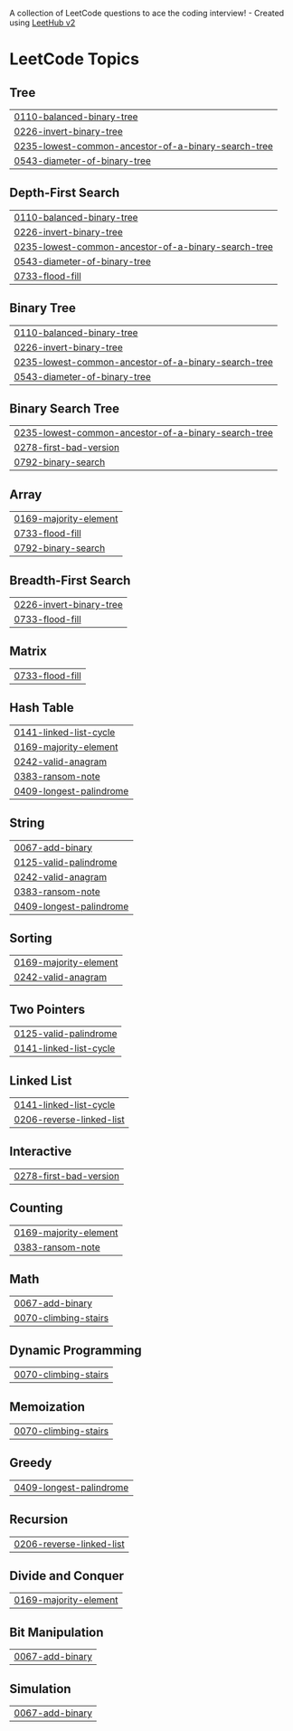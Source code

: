 A collection of LeetCode questions to ace the coding interview! - Created using [LeetHub v2](https://github.com/arunbhardwaj/LeetHub-2.0)
<!---LeetCode Topics Start-->
# LeetCode Topics
## Tree
|  |
| ------- |
| [0110-balanced-binary-tree](https://github.com/Meet57/LeetCode/tree/master/0110-balanced-binary-tree) |
| [0226-invert-binary-tree](https://github.com/Meet57/LeetCode/tree/master/0226-invert-binary-tree) |
| [0235-lowest-common-ancestor-of-a-binary-search-tree](https://github.com/Meet57/LeetCode/tree/master/0235-lowest-common-ancestor-of-a-binary-search-tree) |
| [0543-diameter-of-binary-tree](https://github.com/Meet57/LeetCode/tree/master/0543-diameter-of-binary-tree) |
## Depth-First Search
|  |
| ------- |
| [0110-balanced-binary-tree](https://github.com/Meet57/LeetCode/tree/master/0110-balanced-binary-tree) |
| [0226-invert-binary-tree](https://github.com/Meet57/LeetCode/tree/master/0226-invert-binary-tree) |
| [0235-lowest-common-ancestor-of-a-binary-search-tree](https://github.com/Meet57/LeetCode/tree/master/0235-lowest-common-ancestor-of-a-binary-search-tree) |
| [0543-diameter-of-binary-tree](https://github.com/Meet57/LeetCode/tree/master/0543-diameter-of-binary-tree) |
| [0733-flood-fill](https://github.com/Meet57/LeetCode/tree/master/0733-flood-fill) |
## Binary Tree
|  |
| ------- |
| [0110-balanced-binary-tree](https://github.com/Meet57/LeetCode/tree/master/0110-balanced-binary-tree) |
| [0226-invert-binary-tree](https://github.com/Meet57/LeetCode/tree/master/0226-invert-binary-tree) |
| [0235-lowest-common-ancestor-of-a-binary-search-tree](https://github.com/Meet57/LeetCode/tree/master/0235-lowest-common-ancestor-of-a-binary-search-tree) |
| [0543-diameter-of-binary-tree](https://github.com/Meet57/LeetCode/tree/master/0543-diameter-of-binary-tree) |
## Binary Search Tree
|  |
| ------- |
| [0235-lowest-common-ancestor-of-a-binary-search-tree](https://github.com/Meet57/LeetCode/tree/master/0235-lowest-common-ancestor-of-a-binary-search-tree) |
| [0278-first-bad-version](https://github.com/Meet57/LeetCode/tree/master/0278-first-bad-version) |
| [0792-binary-search](https://github.com/Meet57/LeetCode/tree/master/0792-binary-search) |
## Array
|  |
| ------- |
| [0169-majority-element](https://github.com/Meet57/LeetCode/tree/master/0169-majority-element) |
| [0733-flood-fill](https://github.com/Meet57/LeetCode/tree/master/0733-flood-fill) |
| [0792-binary-search](https://github.com/Meet57/LeetCode/tree/master/0792-binary-search) |
## Breadth-First Search
|  |
| ------- |
| [0226-invert-binary-tree](https://github.com/Meet57/LeetCode/tree/master/0226-invert-binary-tree) |
| [0733-flood-fill](https://github.com/Meet57/LeetCode/tree/master/0733-flood-fill) |
## Matrix
|  |
| ------- |
| [0733-flood-fill](https://github.com/Meet57/LeetCode/tree/master/0733-flood-fill) |
## Hash Table
|  |
| ------- |
| [0141-linked-list-cycle](https://github.com/Meet57/LeetCode/tree/master/0141-linked-list-cycle) |
| [0169-majority-element](https://github.com/Meet57/LeetCode/tree/master/0169-majority-element) |
| [0242-valid-anagram](https://github.com/Meet57/LeetCode/tree/master/0242-valid-anagram) |
| [0383-ransom-note](https://github.com/Meet57/LeetCode/tree/master/0383-ransom-note) |
| [0409-longest-palindrome](https://github.com/Meet57/LeetCode/tree/master/0409-longest-palindrome) |
## String
|  |
| ------- |
| [0067-add-binary](https://github.com/Meet57/LeetCode/tree/master/0067-add-binary) |
| [0125-valid-palindrome](https://github.com/Meet57/LeetCode/tree/master/0125-valid-palindrome) |
| [0242-valid-anagram](https://github.com/Meet57/LeetCode/tree/master/0242-valid-anagram) |
| [0383-ransom-note](https://github.com/Meet57/LeetCode/tree/master/0383-ransom-note) |
| [0409-longest-palindrome](https://github.com/Meet57/LeetCode/tree/master/0409-longest-palindrome) |
## Sorting
|  |
| ------- |
| [0169-majority-element](https://github.com/Meet57/LeetCode/tree/master/0169-majority-element) |
| [0242-valid-anagram](https://github.com/Meet57/LeetCode/tree/master/0242-valid-anagram) |
## Two Pointers
|  |
| ------- |
| [0125-valid-palindrome](https://github.com/Meet57/LeetCode/tree/master/0125-valid-palindrome) |
| [0141-linked-list-cycle](https://github.com/Meet57/LeetCode/tree/master/0141-linked-list-cycle) |
## Linked List
|  |
| ------- |
| [0141-linked-list-cycle](https://github.com/Meet57/LeetCode/tree/master/0141-linked-list-cycle) |
| [0206-reverse-linked-list](https://github.com/Meet57/LeetCode/tree/master/0206-reverse-linked-list) |
## Interactive
|  |
| ------- |
| [0278-first-bad-version](https://github.com/Meet57/LeetCode/tree/master/0278-first-bad-version) |
## Counting
|  |
| ------- |
| [0169-majority-element](https://github.com/Meet57/LeetCode/tree/master/0169-majority-element) |
| [0383-ransom-note](https://github.com/Meet57/LeetCode/tree/master/0383-ransom-note) |
## Math
|  |
| ------- |
| [0067-add-binary](https://github.com/Meet57/LeetCode/tree/master/0067-add-binary) |
| [0070-climbing-stairs](https://github.com/Meet57/LeetCode/tree/master/0070-climbing-stairs) |
## Dynamic Programming
|  |
| ------- |
| [0070-climbing-stairs](https://github.com/Meet57/LeetCode/tree/master/0070-climbing-stairs) |
## Memoization
|  |
| ------- |
| [0070-climbing-stairs](https://github.com/Meet57/LeetCode/tree/master/0070-climbing-stairs) |
## Greedy
|  |
| ------- |
| [0409-longest-palindrome](https://github.com/Meet57/LeetCode/tree/master/0409-longest-palindrome) |
## Recursion
|  |
| ------- |
| [0206-reverse-linked-list](https://github.com/Meet57/LeetCode/tree/master/0206-reverse-linked-list) |
## Divide and Conquer
|  |
| ------- |
| [0169-majority-element](https://github.com/Meet57/LeetCode/tree/master/0169-majority-element) |
## Bit Manipulation
|  |
| ------- |
| [0067-add-binary](https://github.com/Meet57/LeetCode/tree/master/0067-add-binary) |
## Simulation
|  |
| ------- |
| [0067-add-binary](https://github.com/Meet57/LeetCode/tree/master/0067-add-binary) |
<!---LeetCode Topics End-->